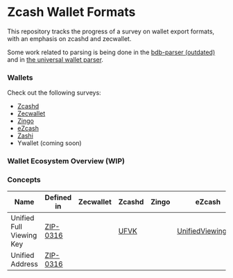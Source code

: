 # Zcash Wallet Formats

This repository tracks the progress of a survey on wallet export formats, with an emphasis on zcashd and zecwallet.

Some work related to parsing is being done in the [bdb-parser (outdated)](https://github.com/dorianvp/zcashd-bdb-parser)
and in [the universal wallet parser](https://github.com/dorianvp/uzw-parser).

### Wallets

Check out the following surveys:

- [Zcashd](./zcashd/README.md)
- [Zecwallet](./zecwallet/README.md)
- [Zingo](./zingo/README.md)
- [eZcash](./ezcash/README.md)
- [Zashi](./zashi/README.md)
- Ywallet (coming soon)

### Wallet Ecosystem Overview (WIP)

### Concepts

| Name                     | Defined in                               | Zecwallet | Zcashd                            | Zingo | eZcash                                  | Zashi | Ywallet |
| ------------------------ | ---------------------------------------- | --------- | --------------------------------- | ----- | --------------------------------------- | ----- | ------- |
| Unified Full Viewing Key | [ZIP-0316](https://zips.z.cash/zip-0316) |           | [UFVK](./zcashd/README.md#encode) |       | [UnifiedViewingKey](./ezcash/README.md) |       |         |
| Unified Address          | [ZIP-0316](https://zips.z.cash/zip-0316) |           |                                   |       |                                         |       |         |

